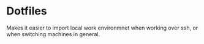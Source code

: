 # Dotfiles

Makes it easier to import local work environmnet when working over ssh, or when switching machines in general. 



